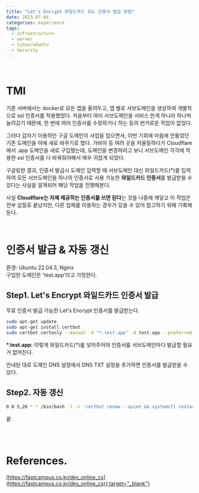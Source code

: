 ```yaml
---
title: "Let's Encrypt 와일드카드 SSL 인증서 발급 방법"
date: 2023-07-04
categories: experience
tags: 
  - infrastructure
  - server
  - linux/ubuntu
  - security
---
```

<br>

# TMI

기존 서버에서는 docker로 모든 앱을 올려두고, 앱 별로 서브도메인을 생성하여 개별적으로 ssl 인증서를 적용했었다.
처음부터 여러 서브도메인을 서비스 한게 아니라 하나씩 늘려갔기 때문에, 한 번에 여러 인증서를 수정하거나 하는 등의 번거로운 작업이 없었다.

그러다 갑자기 이용하던 구글 도메인이 사업을 접으면서, 이번 기회에 마음에 안들었던 기존 도메인을 아예 새로 바꾸기로 했다.
가비아 등 여려 곳을 저울질하다가 Cloudflare에서 .app 도메인을 새로 구입했는데, 도메인을 변경하려고 보니 서브도메인 각각에 적용한 ssl 인증서를 다 바꿔줘야해서 매우 귀찮게 되었다.

구글링한 결과, 인증서 발급시 도메인 입력할 때 서브도메인 대신 와일드카드(*)를 입력하여 모든 서브도메인을 하나의 인증서로 사용 가능한 **와일드카드 인증서**를 발급받을 수 있다는 사실을 알게되어 해당 작업을 진행해본다.

사실 **Cloudflare는 자체 제공하는 인증서를 쓰면 된다**는 것을 나중에 깨닿고 이 작업은 전부 삽질로 끝났지만, 다른 업체를 이용하는 경우가 있을 수 있어 참고하기 위해 기록해둔다.

<br>

# 인증서 발급 & 자동 갱신
환경: Ubuntu 22.04.3, Nginx  
구입한 도메인은 'test.app'라고 가정한다.

## Step1. Let's Encrypt 와일드카드 인증서 발급

무료 인증서 발급 가능한 Let's Encrypt 인증서를 발급받는다.

```bash
sudo apt-get update
sudo apt-get install certbot
sudo certbot certonly --manual -d "*.test.app" -d test.app --preferred-challenges dns-01 --server https://acme-v02.api.letsencrypt.org/directory
```
**\*.test.app**: 이렇게 와일드카드(*)를 넣어주어야 인증서를 서브도메인마다 발급할 필요가 없어진다.

안내된 대로 도메인 DNS 설정에서 DNS TXT 설정을 추가하면 인증서를 발급받을 수 있다.

## Step2. 자동 갱신

```bash
0 0 5,20 * * /bin/bash -l -c 'certbot renew --quiet && systemctl restart nginx'
```

끝.

<br>
<br>

# References.
[https://fastcampus.co.kr/dev_online_cs](https://fastcampus.co.kr/dev_online_cs){:target="_blank"}